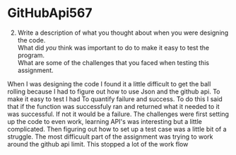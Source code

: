 # GitHubApi567

2. Write a description of what you thought about when you were designing the code.  
What did *you* think was important to do to make it easy to test the program.  
What are some of the challenges that you faced when testing this assignment.

When I was designing the code I found it a little difficult to get the ball rolling because
I had to figure out how to use Json and the github api. To make it easy to test I had To
quantify failure and success. To do this I said that if the function was successfuly ran and
returned what it needed to it was successful. If not it would be a failure. The challenges
were first setting up the code to even work, learning API's was interesting but a little complicated.
Then figuring out how to set up a test case was a little bit of a struggle. The most difficuult
part of the assignment was trying to work around the github api limit. This stopped a lot of the work flow
